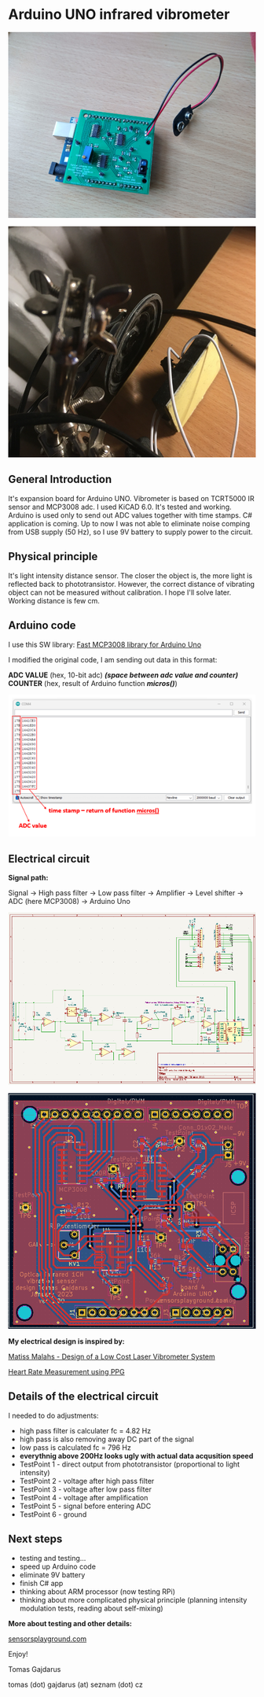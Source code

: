# Arduino UNO infrared vibrometer

![final_version_tested_working_small](photos/final_version_tested_working_small.png)

![detail of real measurement](photos/detail_of_real_measurement.png)

## General Introduction

It's expansion board for Arduino UNO.
Vibrometer is based on TCRT5000 IR sensor and MCP3008 adc.
I used KiCAD 6.0.
It's tested and working.
Arduino is used only to send out ADC values together with time stamps.
C# application is coming.
Up to now I was not able to eliminate noise comping from USB supply (50 Hz), so I use 9V battery to supply power to the circuit.

## Physical principle

It's light intensity distance sensor. The closer the object is, the more light is reflected back to phototransistor.
However, the correct distance of vibrating object can not be measured without calibration. I hope I'll solve later.
Working distance is few cm.

## Arduino code

I use this SW library:
[Fast MCP3008 library for Arduino Uno](https://github.com/arithmechanics/fast-MCP3008)

I modified the original code, I am sending out data in this format:

**ADC VALUE** (hex, 10-bit adc) ***(space between adc value and counter)*** **COUNTER** (hex, result of Arduino function ***micros()***)

![Arduino code output](photos/Ardu_code_output.PNG)

## Electrical circuit
**Signal path:**

Signal -> High pass filter -> Low pass filter -> Amplifier -> Level shifter -> ADC (here MCP3008) -> Arduino Uno

![circuit](photos/circuit.png)

![board](photos/board.png)

**My electrical design is inspired by:**

[Matiss Malahs - Design of a Low Cost Laser Vibrometer System](https://www.theseus.fi/handle/10024/89919)

[Heart Rate Measurement using PPG](http://www.ee.iitb.ac.in/~stallur/wp-content/uploads/2017/02/Heart-Rate-Measurement-using-PPG1.pdf)

## Details of the electrical circuit
I needed to do adjustments:
   - high pass filter is calculater fc = 4.82 Hz
   - high pass is also removing away DC part of the signal
   - low pass is calculated fc = 796 Hz
   - **everythnig above 200Hz looks ugly with actual data acqusition speed**
   - TestPoint 1 - direct output from phototransistor (proportional to light intensity)
   - TestPoint 2 - voltage after high pass filter
   - TestPoint 3 - voltage after low pass filter
   - TestPoint 4 - voltage after amplification
   - TestPoint 5 - signal before entering ADC
   - TestPoint 6 - ground
   
## Next steps

  - testing and testing...
  - speed up Arduino code
  - eliminate 9V battery
  - finish C# app
  - thinking about ARM processor (now testing RPi)
  - thinking about more complicated physical principle (planning intensity modulation tests, reading about self-mixing)
 
 
**More about testing and other details:**

[sensorsplayground.com](http://www.sensorsplayground.com/)

Enjoy!

Tomas Gajdarus

tomas (dot) gajdarus (at) seznam (dot) cz
